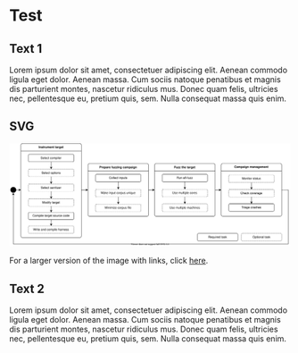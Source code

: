 # Test

## Text 1

Lorem ipsum dolor sit amet, consectetuer adipiscing elit. Aenean commodo ligula eget dolor. Aenean massa. Cum sociis natoque penatibus et magnis dis parturient montes, nascetur ridiculus mus. Donec quam felis, ultricies nec, pellentesque eu, pretium quis, sem. Nulla consequat massa quis enim.

## SVG

![alt text](overview.drawio.svg "title")

For a larger version of the image with links, click [here](https://raw.githubusercontent.com/llzmb/test/4eeeb6b74687ce95d329025ca7478f0c0097a828/overview.drawio.svg?token=ALBIVRHSMJEHLQ6SSVLMXYDBWJ2XC).

## Text 2

Lorem ipsum dolor sit amet, consectetuer adipiscing elit. Aenean commodo ligula eget dolor. Aenean massa. Cum sociis natoque penatibus et magnis dis parturient montes, nascetur ridiculus mus. Donec quam felis, ultricies nec, pellentesque eu, pretium quis, sem. Nulla consequat massa quis enim.
